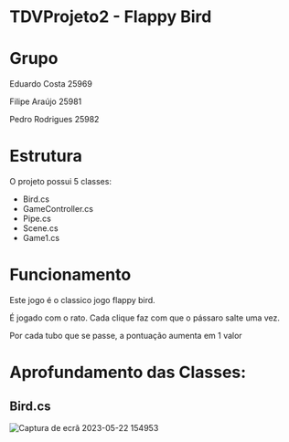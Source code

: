 # TDVProjeto2 - Flappy Bird

# Grupo
Eduardo Costa 25969

Filipe Araújo 25981

Pedro Rodrigues 25982

# Estrutura
O projeto possui 5 classes:

* Bird.cs
* GameController.cs
* Pipe.cs
* Scene.cs
* Game1.cs

# Funcionamento

Este jogo é o classico jogo flappy bird.

É jogado com o rato. Cada clique faz com que o pássaro salte uma vez.

Por cada tubo que se passe, a pontuação aumenta em 1 valor

# Aprofundamento das Classes:

## Bird.cs
![Captura de ecrã 2023-05-22 154953](https://github.com/PRodrigues545/TDVProjeto2/assets/117277133/87308dd2-c03d-49c3-a8fc-141be60abbaa)
